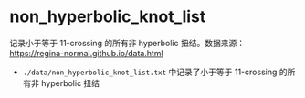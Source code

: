 # non_hyperbolic_knot_list
记录小于等于 11-crossing 的所有非 hyperbolic 扭结。数据来源：https://regina-normal.github.io/data.html

- `./data/non_hyperbolic_knot_list.txt` 中记录了小于等于 11-crossing 的所有非 hyperbolic 扭结

